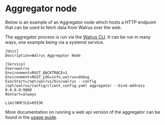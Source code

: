 # Aggregator node

Below is an example of an Aggregator node which hosts a HTTP endpoint that can be used to fetch data from Walrus over the web.

The aggregator process is run via the [Walrus CLI](../usage/client-cli.md). It can be run in many ways,
one example being via a systemd service.

```
[Unit]
Description=Walrus Aggregator Node

[Service]
User=walrus
Environment=RUST_BACKTRACE=1
Environment=RUST_LOG=info,walrus=debug
ExecStart=/opt/walrus/bin/walrus --config /opt/walrus/config/client_config.yaml aggregator --bind-address 0.0.0.0:9000
Restart=always

LimitNOFILE=65536
```

More documentation on running a web api version of the aggregator can be found in the [usage guide](../usage/web-api.md).
